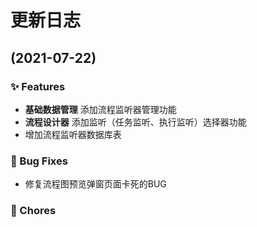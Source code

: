 # 更新日志

## (2021-07-22)
### ✨ Features
- **基础数据管理** 添加流程监听器管理功能
- **流程设计器** 添加监听（任务监听、执行监听）选择器功能
- 增加流程监听器数据库表

### 🐛 Bug Fixes
- 修复流程图预览弹窗页面卡死的BUG

### 🎫 Chores

